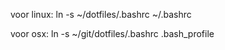 voor linux:
ln -s ~/dotfiles/.bashrc ~/.bashrc

voor osx:
ln -s  ~/git/dotfiles/.bashrc  .bash_profile
